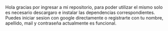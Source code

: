 Hola gracias por ingresar a mi repositorio, para poder utilizar el mismo solo es necesario descargaro e instalar las dependencias correspondientes.
Puedes iniciar sesion con google directamente o registrarte con tu nombre, apellido, mail y contraseña actualmente es funcional.
